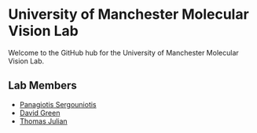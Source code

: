 # University of Manchester Molecular Vision Lab

Welcome to the GitHub hub for the University of Manchester Molecular Vision Lab.

## Lab Members
- [Panagiotis Sergouniotis]()
- [David Green](https://github.com/davidjohngreen)
- [Thomas Julian]()


